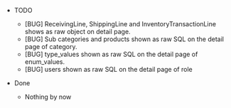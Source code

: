- TODO

    * [BUG] ReceivingLine, ShippingLine and InventoryTransactionLine shows as raw object on detail page.
    * [BUG] Sub categories and products shown as raw SQL on the detail page of category.
    * [BUG] type_values shown as raw SQL on the detail page of enum_values.
    * [BUG] users shown as raw SQL on the detail page of role
    
- Done
    
    * Nothing by now
